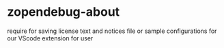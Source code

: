 # zopendebug-about
require for saving license text and notices file or sample configurations  for our VScode extension for user
